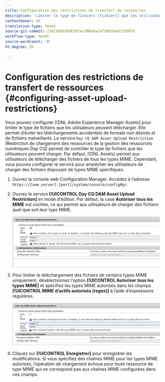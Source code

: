 ```yaml
---
title: Configuration des restrictions de transfert de ressources
description: 'Limiter le type de fichiers (fichiers) que les utilisateurs peuvent télécharger '
contentOwner: AG
translation-type: tm+mt
source-git-commit: 23d19d9656d61874cd00a9a2473092be0c53b8f8
workflow-type: tm+mt
source-wordcount: '0'
ht-degree: 0%

---
```



# Configuration des restrictions de transfert de ressources {#configuring-asset-upload-restrictions}

Vous pouvez configurer [!DNL Adobe Experience Manager Assets] pour limiter le type de fichiers que les utilisateurs peuvent télécharger. Elle permet d’éviter les téléchargements accidentels de formats non désirés et de fichiers malveillants. Le service `Day CQ DAM Asset Upload Restriction` (Restriction de chargement des ressources de la gestion des ressources numériques Day CQ) permet de contrôler le type de fichiers que les utilisateurs peuvent charger. Par défaut, [!DNL Assets] permet aux utilisateurs de télécharger des fichiers de tous les types MIME. Cependant, vous pouvez configurer le service pour empêcher les utilisateurs de charger des fichiers disposant de types MIME spécifiques.

1. Ouvrez la console web Configuration Manager. Accédez à l’adresse `https://[aem_server]:[port]/system/console/configMgr`.
1. Ouvrez le service **[!UICONTROL Day CQ DAM Asset Upload Restriction]** en mode d’édition. Par défaut, la case **Autoriser tous les MIME** est cochée, ce qui permet aux utilisateurs de charger des fichiers quel que soit leur type MIME.

   ![chlimage_1-378](assets/chlimage_1-378.png)

1. Pour limiter le téléchargement des fichiers de certains types MIME uniquement, désélectionnez l’option **[!UICONTROL Autoriser tous les types MIME]** et spécifiez les types MIME autorisés dans les champs **[!UICONTROL MIME d’actifs autorisés (regex)]** à l’aide d’expressions régulières.

   ![chlimage_1-379](assets/chlimage_1-379.png)

1. Cliquez sur **[!UICONTROL Enregistrer]** pour enregistrer les modifications. Si vous spécifiez des chaînes MIME pour les types MIME autorisés, l’opération de chargement échoue pour toute ressource de type MIME qui ne correspond pas aux chaînes MIME configurées dans ces champs.
